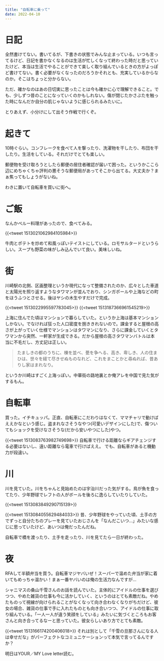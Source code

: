 ```yaml
---
title: "自転車に乗って"
date: 2022-04-10
---
```


# 日記
全然書けてない。書いてるが、下書きの状態でみんな止まっている。いつも言ってるけど、日記を書かなくなるのは生活が忙しくなって終わった時だと思っていたけど、本当は生活でやることができて楽しく取り組んでいるときの方がよっぽど書けてない。書く必要がなくなったのだろうかそれとも、充実しているからなのか。そこはちょっと分からない。

ただ、確かなのはあの日切実に思ったことは今も確かに心で理解できること。でも、少しずつ昔のことになっていくのかもしれない。傷が閉じたかさぶたを触った時になんだか自分の肌じゃないように感じられるみたいに。

とりあえず、小分けにして出そう作戦で行くぞ。
# 起きて
10時ぐらい。コンフレークを食べて人を撃ったり、洗濯物を干したり、布団を干したり。生活をしている。それだけでとても楽しい。

郵便物を受け取ろうとしたら郵便の居住者確認が届いて困った。というかここら辺にめちゃくちゃ評判の悪そうな郵便局があってそこから出てる。大丈夫か？まぁ焦ってもしょうがないね。

わきに置いて自転車を買いに街へ。

# ご飯
なんかペルー料理があったので、食べてみる。

{{<tweet 1513021062984105984>}}

牛肉とポテトを炒めて和風っぽいテイストにしている。ロモサルタードというらしい。スープも野菜の味がしみ込んでいて良い。美味しいね。

# 街
川崎駅の北側、区画整理というか現代になって整備されたのか、広々とした車道と太陽光を照り返すようなタワマンが並んでおり、シンガポールや上海などの町をほうふつとさせる。後はヤシの木生やすだけで完成。

{{<tweet 1513022995597783045>}}
{{<tweet 1513187366961545219>}}

上海に住んでた頃はマンションで暮らしていた。というか上海は基本マンションしかない。でなければ狂った人口密度を捌ききれないので。課金すると屋根の高さが上がっていく仕様でマンションはタワマンになり、さらに課金していくとタワマンから突然、一軒家が生成できる。だから屋根の高さタワマンバトルは本当に不毛だし、方丈記は正しい。

> たましきの都のうちに、棟を並べ、甍を争へる、高き、卑しき、人の住まひは、世々を経て尽きせぬものなれど、これをまことかと尋ぬれば、昔ありし家はまれなり。

というか川崎はすごく上海っぽい。中華街の路地裏とか俺アレを中国で見た気がするもん。

# 自転車
買った。イチキュッパ。正直、自転車にこだわりはなくて、ママチャリで動けばええかなという感じ。盗まれなさそうなやつ(可愛いデザインにした)で、傷ついてもショックを受けなさそうな(だから安いやつにした)やつ。

{{<tweet 1513083763982749698>}}
自転車で行ける距離ならギアチェンジする必要はないし、遠い距離なら電車で行けばええ。
でも、自転車があると機動力が段違い。

# 川
川を見ていた。川をちゃんと見始めたのは宇治川だった気がする。鳥が魚を食ってたり、少年野球でレフトの人がボールを後ろに逸らしていたりしていた。

{{<tweet 1513083849290715139>}}

{{<tweet 1513084055629484033>}}
昔、少年野球をやっていた頃、土手の方でずっと自分たちのプレーを見ていたおじさんを「なんだこいつ...」みたいな感じに思っていたけど、あいつは俺だったんだね。

自転車で橋を渡ったり、土手を走ったり、川を見てたら一日が終わった。
# 夜
RFAして半額弁当を買う。自転車マジヤバいぜ！スーパーで温めた弁当が家に着いてもめっちゃ温かい！まぁ一番ヤバいのは俺の生活力なんですが...

シャニマスの桑山千雪さんのお話を読んでいた。主体的にアイドルの仕事を選びつつ、やめた雑貨の仕事も今に活かしていく、というのはとても素敵だね。やめたものって視線が向けられることがなくなって向き合わなくなりがちだけど、彼女の場合、雑貨の仕事で手に入れたものとも向き合いつつ、アイドルの仕事に取り組んでいる。「一人一人が違う笑顔をしている」みたいに気づくところもお客さんと向き合ってるなーと思っていた。彼女らしいあり方でとても素敵。

{{<tweet 1513166174200406018>}}
それは別として「千雪の旦那さんになる人は幸せだな」がパーフェクトなコミュニケーションって本気で言ってるんですか？

明日はYOUR／MY Love letter読む。